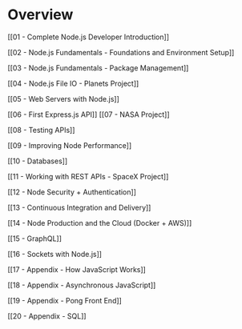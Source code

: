 # Overview
[[01 - Complete Node.js Developer Introduction]]

[[02 - Node.js Fundamentals - Foundations and Environment Setup]]

[[03 - Node.js Fundamentals - Package Management]]

[[04 - Node.js File IO - Planets Project]]

[[05 - Web Servers with Node.js]]

[[06 - First Express.js API]]
[[07 - NASA Project]]

[[08 - Testing APIs]]

[[09 - Improving Node Performance]]

[[10 - Databases]]

[[11 - Working with REST APIs - SpaceX Project]]

[[12 - Node Security + Authentication]]

[[13 - Continuous Integration and Delivery]]

[[14 - Node Production and the Cloud (Docker + AWS)]]

[[15 - GraphQL]]

[[16 - Sockets with Node.js]]

[[17 - Appendix - How JavaScript Works]]

[[18 - Appendix - Asynchronous JavaScript]]

[[19 - Appendix - Pong Front End]]

[[20 - Appendix - SQL]]